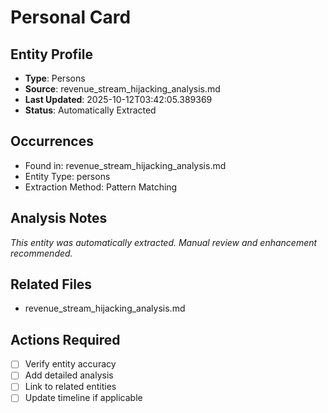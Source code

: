 # Personal Card

## Entity Profile
- **Type**: Persons
- **Source**: revenue_stream_hijacking_analysis.md
- **Last Updated**: 2025-10-12T03:42:05.389369
- **Status**: Automatically Extracted

## Occurrences
- Found in: revenue_stream_hijacking_analysis.md
- Entity Type: persons
- Extraction Method: Pattern Matching

## Analysis Notes
*This entity was automatically extracted. Manual review and enhancement recommended.*

## Related Files
- revenue_stream_hijacking_analysis.md

## Actions Required
- [ ] Verify entity accuracy
- [ ] Add detailed analysis
- [ ] Link to related entities
- [ ] Update timeline if applicable
